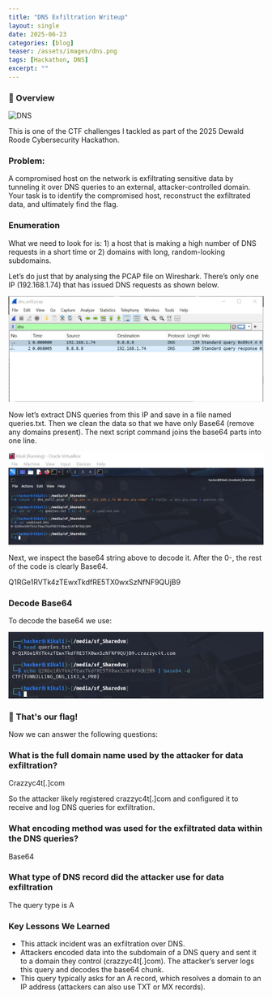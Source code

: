 ```yaml
---
title: "DNS Exfiltration Writeup"
layout: single
date: 2025-06-23
categories: [blog]
teaser: /assets/images/dns.png
tags: [Hackathon, DNS]
excerpt: ""
---
```


### 🧠 Overview

![DNS](/assets/images/dns-tun.png)

This is one of the CTF challenges I tackled as part of the 2025 Dewald Roode Cybersecurity Hackathon. 

### Problem:

A compromised host on the network is exfiltrating sensitive data by tunneling it over DNS queries to an external, attacker-controlled domain. Your task is to identify the compromised host, reconstruct the exfiltrated data, and ultimately find the flag.

### Enumeration

What we need to look for is: 1) a host that is making a high number of DNS requests in a short time or 2) domains with long, random-looking subdomains. 

Let’s do just that by analysing the PCAP file on Wireshark. There’s only one IP (192.168.1.74) that has issued  DNS requests as shown below. 

<img src="/assets/images/wshark1.png" alt="Wireshark" style="max-width:100%;">

Now let’s extract DNS queries from this IP and save in a file named queries.txt. Then we clean the data so that we have only Base64 (remove any domains present). The next script command joins the base64 parts into one line.

<img src="/assets/images/base64d2.png" alt="Base64" style="max-width:100%;">

Next, we inspect the base64 string above to decode it. After the 0-, the rest of the code is clearly Base64. 

Q1RGe1RVTk4zTEwxTkdfRE5TX0wxSzNfNF9QUjB9

### Decode Base64

To decode the base64 we use: 

<img src="/assets/images/flag3.png" alt="DNS Traffic" style="max-width:100%;">

### 🎉 That's our flag!

Now we can answer the following questions:

### What is the full domain name used by the attacker for data exfiltration?
Crazzyc4t[.]com

So the attacker likely registered crazzyc4t[.]com and configured it to receive and log DNS queries for exfiltration. 

### What encoding method was used for the exfiltrated data within the DNS queries?
Base64

### What type of DNS record did the attacker use for data exfiltration
The query type is A

### Key Lessons We Learned
 - This attack incident was an exfiltration over DNS.
 - Attackers encoded data into the subdomain of a DNS query and sent it to a domain they control (crazzyc4t[.]com). The attacker’s server logs this query and decodes the base64 chunk.
 - This query typically asks for an A record, which resolves a domain to an IP address (attackers can also use TXT or MX records).
